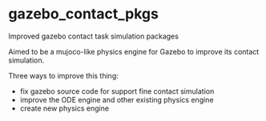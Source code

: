 # gazebo_contact_pkgs

Improved gazebo contact task simulation packages

Aimed to be a mujoco-like physics engine for Gazebo to improve its contact simulation.

Three ways to improve this thing:
- fix gazebo source code for support fine contact simulation
- improve the ODE engine and other existing physics engine
- create new physics engine

